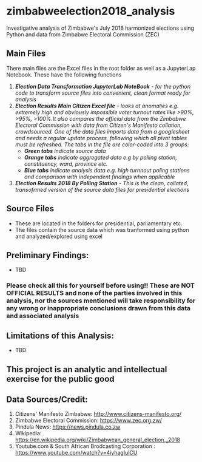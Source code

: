 # zimbabweelection2018_analysis
Investigative analysis of Zimbabwe's July 2018 harmonized elections using Python and data from Zimbabwe Electoral Commission (ZEC)

## Main Files
There main files are the Excel files in the root folder as well as a JupyterLap Notebook. These have the following functions
1. ***Election Data Transformation JupyterLab NoteBook** - for the python code to transform source files into convenient, clean format ready for analysis*
2. ***Election Results Main Citizen Excel file** - looks at anomalies e.g. extremely high and obviously impossible voter turnout rates like >90%, >95%, >100%.It also compares the official data from the Zimbabwe Electoral Commission with data from Citizen's Manifesto collation, crowdsourced. One of the data files imports data from a googlesheet and needs a regular update process, following which all pivot tables must be refreshed. The tabs in the file are color-coded into 3 groups:*
      - ***Green tabs** indicate source data*
      - ***Orange tabs** indicate aggregated data e.g by polling station, constituency, ward, province etc.*
      - ***Blue tabs** indicate analysis data e.g. high turnnout poling stations and comparison with independent findings when applicable*
3. ***Election Results 2018 By Polling Station** - This is the clean, collated, transofrmed version of the source data files for presidential elections*

## Source Files
- These are located in the folders for presidential, parliamentary etc.
- The files contain the source data which was tranformed using python and analyzed/explored using excel 

## Preliminary Findings:
 - TBD
### Please check all this for yourself before using!! These are NOT OFFICIAL RESULTS and none of the parties involved in this analysis, nor the sources mentioned will take responsibility for any wrong or inappropriate conclusions drawn from this data and associated analysis

## Limitations of this Analysis:
- TBD

## This project is an analytic and intellectual exercise for the public good 

## Data Sources/Credit:
1. Citizens' Manifesto Zimbabwe: http://www.citizens-manifesto.org/
2. Zimbabwe Electoral Commission: https://www.zec.org.zw/
3. Pindula News: https://news.pindula.co.zw
4. Wikipedia: https://en.wikipedia.org/wiki/Zimbabwean_general_election,_2018
5. Youtube.com & South African Brodcasting Corporation : https://www.youtube.com/watch?v=4iyhagIulCU
